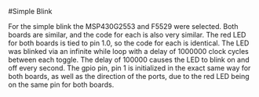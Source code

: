 #Simple Blink

For the simple blink the MSP430G2553 and F5529 were selected. Both boards are similar,
and the code for each is also very similar. The red LED for both boards is tied to pin
1.0, so the code for each is identical. The LED was blinked via an infinite while loop
with a delay of 1000000 clock cycles between each toggle. The delay of 100000 causes the 
LED to blink on and off every second. The gpio pin, pin 1 is initialized in the exact same
way for both boards, as well as the direction of the ports, due to the red LED being on the
same pin for both boards.
